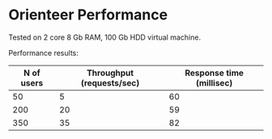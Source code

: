 # Orienteer Performance

Tested on 2 core 8 Gb RAM, 100 Gb HDD virtual machine. 

Performance results:

| N of users | Throughput (requests/sec) | Response time (millisec) |
| -- | -- | -- |
| 50  | 5 | 60 |
| 200  |  20 |  59 |
| 350| 35| 82|



